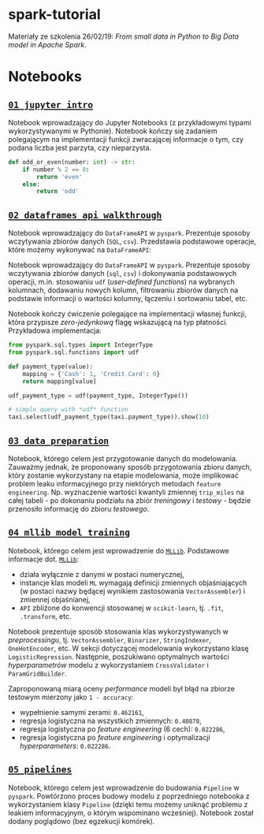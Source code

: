 # spark-tutorial

Materiały ze szkolenia 26/02/19: *From small data in Python to Big Data model in Apache Spark*.

# Notebooks

## [`01_jupyter_intro`](https://github.com/stasulam/spark-tutorial/blob/master/notebooks/01_jupyter_starter.ipynb)

Notebook wprowadzający do Jupyter Notebooks (z przykładowymi typami wykorzystywanymi w Pythonie). Notebook kończy się zadaniem polegającym na implementacji funkcji zwracającej informacje o tym, czy podana liczba jest parzyta, czy nieparzysta.

```python
def odd_or_even(number: int) -> str:
    if number % 2 == 0:
        return 'even'
    else:
        return 'odd'
```

## [`02_dataframes_api_walkthrough`](https://github.com/stasulam/spark-tutorial/blob/master/notebooks/02_dataframes_api_walkthrough.ipynb)

Notebook wprowadzający do `DataFrameAPI` w `pyspark`. Prezentuje sposoby wczytywania zbiorów danych (`SQL`, `csv`). Przedstawia podstawowe operacje, które możemy wykonywać na `DataFrameAPI`:

Notebook wprowadzający do `DataFrameAPI` w `pyspark`. Prezentuje sposoby wczytywania zbiorów danych (`sql`, `csv`) i dokonywania podstawowych operacji, m.in. stosowaniu `udf` (*user-defined functions*) na wybranych kolumnach, dodawaniu nowych kolumn, filtrowaniu zbiorów danych na podstawie informacji o wartości kolumny, łączeniu i sortowaniu tabel, etc. 

Notebook kończy ćwiczenie polegające na implementacji własnej funkcji, która przypisze *zero-jedynkową* flagę wskazującą na typ płatności. Przykładowa implementacja:

```python
from pyspark.sql.types import IntegerType
from pyspark.sql.functions import udf

def payment_type(value):
    mapping = {'Cash': 1, 'Credit Card': 0}
    return mapping[value]

udf_payment_type = udf(payment_type, IntegerType())

# simple query with *udf* function
taxi.select(udf_payment_type(taxi.payment_type)).show(10)
```

## [`03_data_preparation`](https://github.com/stasulam/spark-tutorial/blob/master/notebooks/03_data_preparation.ipynb)

Notebook, którego celem jest przygotowanie danych do modelowania. Zauważmy jednak, że proponowany sposób przygotowania zbioru danych, który zostanie wykorzystany na etapie modelowania, może implikować problem leaku informacyjnego przy niektórych metodach `feature engineering`. Np. wyznaczenie wartości kwantyli zmiennej `trip_miles` na całej tabeli - po dokonaniu podziału na zbiór *treningowy* i *testowy* - będzie przenosiło informację do zbioru *testowego*.

## [`04_mllib_model_training`](https://github.com/stasulam/spark-tutorial/blob/master/notebooks/04_mllib_model_training.ipynb)

Notebook, którego celem jest wprowadzenie do [`MLLib`](https://spark.apache.org/docs/2.3.2/ml-guide.html). Podstawowe informacje dot. [`MLLib`](https://spark.apache.org/docs/2.3.2/ml-guide.html):

* działa wyłącznie z danymi w postaci numerycznej,
* instancje klas modeli `ML` wymagają definicji zmiennych objaśniających (w postaci nazwy będącej wynikiem zastosowania `VectorAssembler`) i zmiennej objaśnianej,
* `API` zbliżone do konwencji stosowanej w `scikit-learn`, tj. `.fit`, `.transform`, etc.

Notebook prezentuje sposób stosowania klas wykorzystywanych w *preprocessingu*, tj. `VectorAssembler`, `Binarizer`, `StringIndexer`, `OneHotEncoder`, etc. W sekcji dotyczącej modelowania wykorzystano klasę `LogisticRegression`. Następnie, poszukiwano optymalnych wartości *hyperparametrów* modelu z wykorzystaniem `CrossValidator` i `ParamGridBuilder`.

Zaproponowaną miarą oceny *performance* modeli był błąd na zbiorze testowym mierzony jako `1 - accuracy`:

* wypełnienie samymi zerami: `0.462161`,
* regresja logistyczna na wszystkich zmiennych: `0.40878`,
* regresja logistyczna po *feature engineering* (6 cech): `0.022286`,
* regresja logistyczna po *feature engineering* i optymalizacji *hyperparameters*: `0.022286`.

## [`05_pipelines`](https://github.com/stasulam/spark-tutorial/blob/master/notebooks/05_pipelines.ipynb)

Notebook, którego celem jest wprowadzenie do budowania `Pipeline` w `pyspark`. Powtórzono proces budowy modelu z poprzedniego notebooka z wykorzystaniem klasy `Pipeline` (dzięki temu możemy uniknąć problemu z leakiem informacyjnym, o którym wspominano wcześniej). Notebook został dodany poglądowo (bez egzekucji komórek). 
